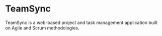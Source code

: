 # TeamSync
TeamSync is a web-based project and task management application built on Agile and Scrum methodologies. 
